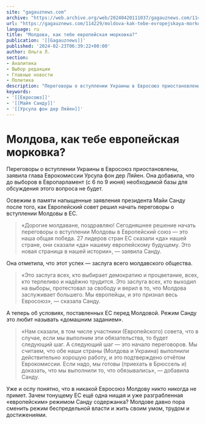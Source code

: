 ```yaml
---
site: "gagauznews.com"
archive: "https://web.archive.org/web/20240420111037/gagauznews.com/114229/moldova-kak-tebe-evropejskaya-morkovka.html"
url: "https://gagauznews.com/114229/moldova-kak-tebe-evropejskaya-morkovka.html"
language: ru
title: "Молдова, как тебе европейская морковка?"
publication: '[[Gagauznews]]'
published: '2024-02-23T06:39:22+00:00'
author: Ольга Л.
section:
- Аналитика
- Выбор редакции
- Главные новости
- Политика
description: "Переговоры о вступлении Украины в Евросоюз приостановлены, заявила глава Еврокомиссии Урсула фон дер Ляйен. Она добавила, что до выборов в Европарламент (с 6 по 9 июня) необходимой базы для обсуждения этого вопроса не будет. Освежим в памяти напыщенные заявления президента Майи Санду после того, как Европейский совет решил начать переговоры о вступлении Молдовы в ЕС. «Дорогие молдаване, поздравляю! Сегодняшнее решение начать переговоры о вступлении Молдовы в Европейский союз — это наша общая победа. 27 лидеров стран ЕС сказали «да» нашей стране, они сказали «да» нашему европейскому будущему. Это новая страница в нашей истории», — заявила Санду. Она отметила, что этот […]"
keywords:
- '[[Евросоюз]]'
- '[[Майя Санду]]'
- '[[Урсула фон дер Ляйен]]'
---
```


# Молдова, как тебе европейская морковка?

Переговоры о вступлении Украины в Евросоюз приостановлены, заявила глава Еврокомиссии Урсула фон дер Ляйен. Она добавила, что до выборов в Европарламент (с 6 по 9 июня) необходимой базы для обсуждения этого вопроса не будет.

Освежим в памяти напыщенные заявления президента Майи Санду после того, как Европейский совет решил начать переговоры о вступлении Молдовы в ЕС.

> «Дорогие молдаване, поздравляю! Сегодняшнее решение начать переговоры о вступлении Молдовы в Европейский союз — это наша общая победа. 27 лидеров стран ЕС сказали «да» нашей стране, они сказали «да» нашему европейскому будущему. Это новая страница в нашей истории», — заявила Санду.

Она отметила, что этот успех — заслуга всего молдавского общества.

> «Это заслуга всех, кто выбирает демократию и процветание, всех, кто терпеливо и надёжно трудится. Это заслуга всех, кто выходил на выборы, протестовал за свободу и верил в то, что Молдова заслуживает большего. Мы европейцы, и это признал весь Евросоюз», — сказала Санду.

А теперь об условиях, поставленных ЕС перед Молдовой. Режим Санду это любит называть «домашним заданием».

> «Нам сказали, в том числе участники (Европейского) совета, что в случае, если мы выполним эти обязательства, то будет следующий шаг. А следующий шаг — это начало переговоров. Мы считаем, что обе наши страны (Молдова и Украина) выполнили действительно хорошую работу, и это подтверждено отчётом Еврокомиссии. Если надо, мы готовы (приехать в Брюссель и) доказать, что мы выполнили то, что обязывались», — добавила Санду.

Уже и ослу понятно, что в никакой Евросоюз Молдову никто никогда не примет. Зачем тонущему ЕС ещё одна нищая и уже разграбленная «европейским» режимом Санду содержанка? Молдове давно пора сменить режим беспредельной власти и жить своим умом, трудом и достижениями.